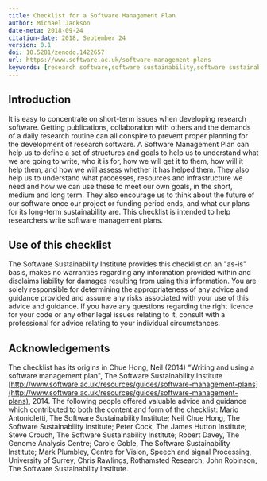 ```yaml
---
title: Checklist for a Software Management Plan
author: Michael Jackson
date-meta: 2018-09-24
citation-date: 2018, September 24
version: 0.1
doi: 10.5281/zenodo.1422657
url: https://www.software.ac.uk/software-management-plans
keywords: [research software,software sustainability,software sustainability institute,software management plan]
---
```


## Introduction

It is easy to concentrate on short-term issues when developing research software. Getting publications, collaboration with others and the demands of a daily research routine can all conspire to prevent proper planning for the development of research software. A Software Management Plan can help us to define a set of structures and goals to help us to understand what we are going to write, who it is for, how we will get it to them, how will it help them, and how we will assess whether it has helped them. They also help us to understand what processes, resources and infrastructure we need and how we can use these to meet our own goals, in the short, medium and long term. They also encourage us to think about the future of our software once our project or funding period ends, and what our plans for its long-term sustainability are. This checklist is intended to help researchers write software management plans.

## Use of this checklist

The Software Sustainability Institute provides this checklist on an "as-is" basis, makes no warranties regarding any information provided within and disclaims liability for damages resulting from using this information. You are solely responsible for determining the appropriateness of any advice and guidance provided and assume any risks associated with your use of this advice and guidance. If you have any questions regarding the right licence for your code or any other legal issues relating to it, consult with a professional for advice relating to your individual circumstances.

## Acknowledgements

The checklist has its origins in Chue Hong, Neil (2014) "Writing and using a software management plan", The Software Sustainability Institute [http://www.software.ac.uk/resources/guides/software-management-plans](http://www.software.ac.uk/resources/guides/software-management-plans), 2014. The following people offered valuable advice and guidance which contributed to both the content and form of the checklist: Mario Antonioletti, The Software Sustainability Institute; Neil Chue Hong, The Software Sustainability Institute; Peter Cock, The James Hutton Institute; Steve Crouch, The Software Sustainability Institute; Robert Davey, The Genome Analysis Centre; Carole Goble, The Software Sustainability Institute; Mark Plumbley, Centre for Vision, Speech and signal Processing, University of Surrey; Chris Rawlings, Rothamsted Research; John Robinson, The Software Sustainability Institute.

